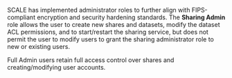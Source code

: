 &NewLine;

SCALE has implemented administrator roles to further align with FIPS-compliant encryption and security hardening standards.
The **Sharing Admin** role allows the user to create new shares and datasets, modify the dataset ACL permissions, and to start/restart the sharing service, but does not permit the user to modify users to grant the sharing administrator role to new or existing users.

Full Admin users retain full access control over shares and creating/modifying user accounts.
